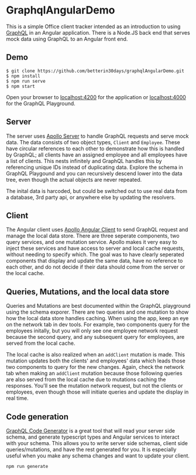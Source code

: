 # GraphqlAngularDemo
This is a simple Office client tracker intended as an introduction to using [GraphQL](https://graphql.org/) in an Angular application. There is a Node.JS back end that serves mock data using GraphQL to an Angular front end.

## Demo
```
$ git clone https://github.com/betterin30days/graphqlAngularDemo.git
$ npm install
$ npm run serve
$ npm start
```
Open your browser to [localhost:4200](http://localhost:4200) for the application or [localhost:4000](http://localhost:4000) for the GraphQL Playground.

## Server
The server uses [Apollo Server](https://www.apollographql.com/docs/apollo-server/) to handle GraphQL requests and serve mock data. The data consists of two object types, `Client` and `Employee`. These have circular references to each other to demonstrate how this is handled by GraphQL; all clients have an assigned employee and all employees have a list of clients. This nests infinitely and GraphQL handles this by referencing unique IDs instead of duplicating data. Explore the schema in GraphQL Playgound and you can recursively descend lower into the data tree, even though the actual objects are never repeated.

The inital data is harcoded, but could be switched out to use real data from a database, 3rd party api, or anywhere else by updating the resolvers.

## Client
The Angular client uses [Apollo Angular Client](https://www.apollographql.com/docs/angular/) to send GraphQL request and manage the local data store. There are three seperate components, two query services, and one mutation service. Apollo makes it very easy to inject these services and have access to server and local cache requests, without needing to specify which. The goal was to have clearly seperated components that display and update the same data, have no reference to each other, and do not decide if their data should come from the server or the local cache.

## Queries, Mutations, and the local data store
Queries and Mutations are best documented within the GraphQL playground using the schema exporer. There are two queries and one mutation to show how the local data store handles caching. When using the app, keep an eye on the network tab in dev tools. For example, two components query for the employees initally, but you will only see one employee network request because the second query, and any subsequent query for employees, are served from the local cache.

The local cache is also realized when an `addClient` mutation is made. This mutation updates both the clients' and employees' data which leads those two components to query for the new changes. Again, check the network tab when making an `addClient` mutation because those following queries are also served from the local cache due to mutations caching the responses. You'll see the mutation network request, but not the clients or employees, even though those will initiate queries and update the display in real time.

## Code generation
[GraphQL Code Generator](https://graphql-code-generator.com/) is a great tool that will read your server side schema, and generate typescript types and Angular services to interact with your schema. This allows you to write server side schemas, client side queries/mutations, and have the rest generated for you. It is especially useful when you make any schema changes and want to update your client.
```
npm run generate
```
